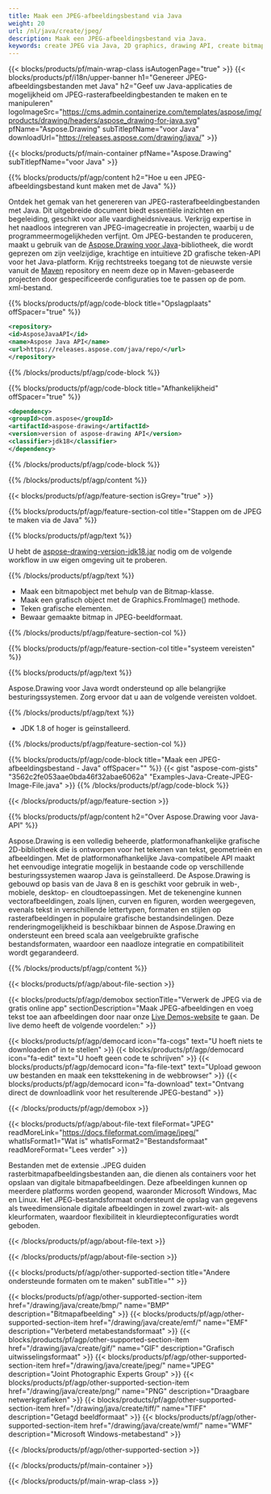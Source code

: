 ```yaml
---
title: Maak een JPEG-afbeeldingsbestand via Java
weight: 20
url: /nl/java/create/jpeg/
description: Maak een JPEG-afbeeldingsbestand via Java.
keywords: create JPEG via Java, 2D graphics, drawing API, create bitmap in Java, Drawing voor Java, save bitmap, save JPEG image, cross-platform 2D graphic library, Bitmap class, vector graphics drawing, draw text, rendering raster images, JPEG image file
---
```


{{< blocks/products/pf/main-wrap-class isAutogenPage="true" >}}
{{< blocks/products/pf/i18n/upper-banner h1="Genereer JPEG-afbeeldingsbestanden met Java" h2="Geef uw Java-applicaties de mogelijkheid om JPEG-rasterafbeeldingbestanden te maken en te manipuleren" logoImageSrc="https://cms.admin.containerize.com/templates/aspose/img/products/drawing/headers/aspose_drawing-for-java.svg" pfName="Aspose.Drawing" subTitlepfName="voor Java" downloadUrl="https://releases.aspose.com/drawing/java/" >}}

{{< blocks/products/pf/main-container pfName="Aspose.Drawing" subTitlepfName="voor Java" >}}


{{% blocks/products/pf/agp/content h2="Hoe u een JPEG-afbeeldingsbestand kunt maken met de Java" %}}

Ontdek het gemak van het genereren van JPEG-rasterafbeeldingbestanden met Java. Dit uitgebreide document biedt essentiële inzichten en begeleiding, geschikt voor alle vaardigheidsniveaus. Verkrijg expertise in het naadloos integreren van JPEG-imagecreatie in projecten, waarbij u de programmeermogelijkheden verfijnt. Om JPEG-bestanden te produceren, maakt u gebruik van de [Aspose.Drawing voor Java](https://products.aspose.com/drawing/java)-bibliotheek, die wordt geprezen om zijn veelzijdige, krachtige en intuïtieve 2D grafische teken-API voor het Java-platform. Krijg rechtstreeks toegang tot de nieuwste versie vanuit de [Maven](https://releases.aspose.com/java/repo/com/aspose/aspose-drawing/) repository en neem deze op in Maven-gebaseerde projecten door gespecificeerde configuraties toe te passen op de pom. xml-bestand.

{{% blocks/products/pf/agp/code-block title="Opslagplaats" offSpacer="true" %}}

```xml
<repository>
<id>AsposeJavaAPI</id>
<name>Aspose Java API</name>
<url>https://releases.aspose.com/java/repo/</url>
</repository>
```

{{% /blocks/products/pf/agp/code-block %}}

{{% blocks/products/pf/agp/code-block title="Afhankelijkheid" offSpacer="true" %}}

```xml
<dependency>
<groupId>com.aspose</groupId>
<artifactId>aspose-drawing</artifactId>
<version>version of aspose-drawing API</version>
<classifier>jdk18</classifier>
</dependency>
```

{{% /blocks/products/pf/agp/code-block %}}

{{% /blocks/products/pf/agp/content %}}


{{< blocks/products/pf/agp/feature-section isGrey="true" >}}

{{% blocks/products/pf/agp/feature-section-col title="Stappen om de JPEG te maken via de Java" %}}

{{% blocks/products/pf/agp/text %}}

U hebt de [aspose-drawing-version-jdk18.jar](https://releases.aspose.com/drawing/java/) nodig om de volgende workflow in uw eigen omgeving uit te proberen.

{{% /blocks/products/pf/agp/text %}}

+ Maak een bitmapobject met behulp van de Bitmap-klasse.
+ Maak een grafisch object met de Graphics.FromImage() methode.
+ Teken grafische elementen.
+ Bewaar gemaakte bitmap in JPEG-beeldformaat.

{{% /blocks/products/pf/agp/feature-section-col %}}

{{% blocks/products/pf/agp/feature-section-col title="systeem vereisten" %}}

{{% blocks/products/pf/agp/text %}}

Aspose.Drawing voor Java wordt ondersteund op alle belangrijke besturingssystemen. Zorg ervoor dat u aan de volgende vereisten voldoet.

{{% /blocks/products/pf/agp/text %}}

- JDK 1.8 of hoger is geïnstalleerd.

{{% /blocks/products/pf/agp/feature-section-col %}}

{{% blocks/products/pf/agp/code-block title="Maak een JPEG-afbeeldingsbestand - Java" offSpacer="" %}}
{{< gist "aspose-com-gists" "3562c2fe053aae0bda46f32abae6062a" "Examples-Java-Create-JPEG-Image-File.java" >}}
{{% /blocks/products/pf/agp/code-block %}}

{{< /blocks/products/pf/agp/feature-section >}}


<!-- aboutfile Starts -->

{{% blocks/products/pf/agp/content h2="Over Aspose.Drawing voor Java-API" %}}

Aspose.Drawing is een volledig beheerde, platformonafhankelijke grafische 2D-bibliotheek die is ontworpen voor het tekenen van tekst, geometrieën en afbeeldingen. Met de platformonafhankelijke Java-compatibele API maakt het eenvoudige integratie mogelijk in bestaande code op verschillende besturingssystemen waarop Java is geïnstalleerd. De Aspose.Drawing is gebouwd op basis van de Java 8 en is geschikt voor gebruik in web-, mobiele, desktop- en cloudtoepassingen. Met de tekenengine kunnen vectorafbeeldingen, zoals lijnen, curven en figuren, worden weergegeven, evenals tekst in verschillende lettertypen, formaten en stijlen op rasterafbeeldingen in populaire grafische bestandsindelingen. Deze renderingmogelijkheid is beschikbaar binnen de Aspose.Drawing en ondersteunt een breed scala aan veelgebruikte grafische bestandsformaten, waardoor een naadloze integratie en compatibiliteit wordt gegarandeerd.

{{% /blocks/products/pf/agp/content %}}


{{< blocks/products/pf/agp/about-file-section >}}

{{< blocks/products/pf/agp/demobox sectionTitle="Verwerk de JPEG via de gratis online app" sectionDescription="Maak JPEG-afbeeldingen en voeg tekst toe aan afbeeldingen door naar onze [Live Demos-website](https://products.aspose.app/drawing) te gaan. De live demo heeft de volgende voordelen:" >}}

{{< blocks/products/pf/agp/democard icon="fa-cogs" text="U hoeft niets te downloaden of in te stellen" >}}
{{< blocks/products/pf/agp/democard icon="fa-edit" text="U hoeft geen code te schrijven" >}}
{{< blocks/products/pf/agp/democard icon="fa-file-text" text="Upload gewoon uw bestanden en maak een teksttekening in de webbrowser" >}}
{{< blocks/products/pf/agp/democard icon="fa-download" text="Ontvang direct de downloadlink voor het resulterende JPEG-bestand" >}}

{{< /blocks/products/pf/agp/demobox >}}

{{< blocks/products/pf/agp/about-file-text fileFormat="JPEG" readMoreLink="https://docs.fileformat.com/image/jpeg/" whatIsFormat1="Wat is" whatIsFormat2="Bestandsformaat" readMoreFormat="Lees verder" >}}

Bestanden met de extensie .JPEG duiden rasterbitmapafbeeldingsbestanden aan, die dienen als containers voor het opslaan van digitale bitmapafbeeldingen. Deze afbeeldingen kunnen op meerdere platforms worden geopend, waaronder Microsoft Windows, Mac en Linux. Het JPEG-bestandsformaat ondersteunt de opslag van gegevens als tweedimensionale digitale afbeeldingen in zowel zwart-wit- als kleurformaten, waardoor flexibiliteit in kleurdiepteconfiguraties wordt geboden.

{{< /blocks/products/pf/agp/about-file-text >}}

{{< /blocks/products/pf/agp/about-file-section >}}

<!-- aboutfile Ends -->


{{< blocks/products/pf/agp/other-supported-section title="Andere ondersteunde formaten om te maken" subTitle="" >}}

{{< blocks/products/pf/agp/other-supported-section-item href="/drawing/java/create/bmp/" name="BMP" description="Bitmapafbeelding" >}}
{{< blocks/products/pf/agp/other-supported-section-item href="/drawing/java/create/emf/" name="EMF" description="Verbeterd metabestandsformaat" >}}
{{< blocks/products/pf/agp/other-supported-section-item href="/drawing/java/create/gif/" name="GIF" description="Grafisch uitwisselingsformaat" >}}
{{< blocks/products/pf/agp/other-supported-section-item href="/drawing/java/create/jpeg/" name="JPEG" description="Joint Photographic Experts Group" >}}
{{< blocks/products/pf/agp/other-supported-section-item href="/drawing/java/create/png/" name="PNG" description="Draagbare netwerkgrafieken" >}}
{{< blocks/products/pf/agp/other-supported-section-item href="/drawing/java/create/tiff/" name="TIFF" description="Getagd beeldformaat" >}}
{{< blocks/products/pf/agp/other-supported-section-item href="/drawing/java/create/wmf/" name="WMF" description="Microsoft Windows-metabestand" >}}


{{< /blocks/products/pf/agp/other-supported-section >}}

{{< /blocks/products/pf/main-container >}}

{{< /blocks/products/pf/main-wrap-class >}}

